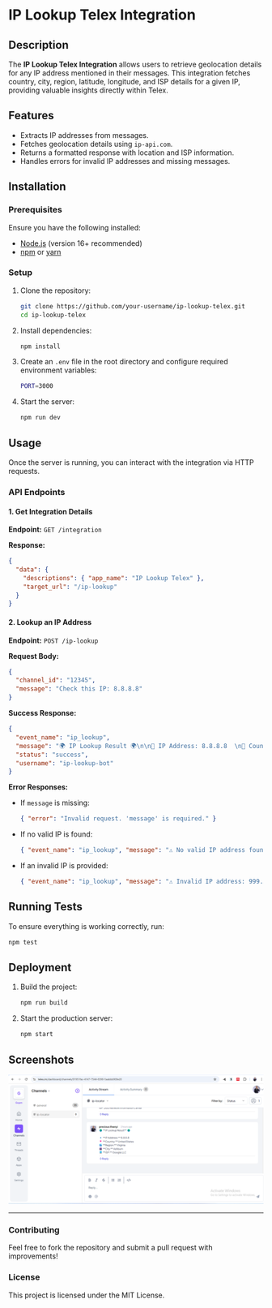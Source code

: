 # IP Lookup Telex Integration

## Description
The **IP Lookup Telex Integration** allows users to retrieve geolocation details for any IP address mentioned in their messages. This integration fetches country, city, region, latitude, longitude, and ISP details for a given IP, providing valuable insights directly within Telex.

## Features
- Extracts IP addresses from messages.
- Fetches geolocation details using `ip-api.com`.
- Returns a formatted response with location and ISP information.
- Handles errors for invalid IP addresses and missing messages.

## Installation
### Prerequisites
Ensure you have the following installed:
- [Node.js](https://nodejs.org/) (version 16+ recommended)
- [npm](https://www.npmjs.com/) or [yarn](https://yarnpkg.com/)

### Setup
1. Clone the repository:
   ```sh
   git clone https://github.com/your-username/ip-lookup-telex.git
   cd ip-lookup-telex
   ```
2. Install dependencies:
   ```sh
   npm install
   ```
3. Create an `.env` file in the root directory and configure required environment variables:
   ```sh
   PORT=3000
   ```
4. Start the server:
   ```sh
   npm run dev
   ```

## Usage
Once the server is running, you can interact with the integration via HTTP requests.

### API Endpoints
#### 1. Get Integration Details
**Endpoint:** `GET /integration`

**Response:**
```json
{
  "data": {
    "descriptions": { "app_name": "IP Lookup Telex" },
    "target_url": "/ip-lookup"
  }
}
```

#### 2. Lookup an IP Address
**Endpoint:** `POST /ip-lookup`

**Request Body:**
```json
{
  "channel_id": "12345",
  "message": "Check this IP: 8.8.8.8"
}
```

**Success Response:**
```json
{
  "event_name": "ip_lookup",
  "message": "🌍 IP Lookup Result 🌍\n\n🔹 IP Address: 8.8.8.8  \n📍 Country: United States  \n🏙️ Region: Virginia \n📍 Latitude: 39.03\n📍 Longitude: -77.5\n🌆 City: Ashburn  \n💻 ISP: Google LLC",
  "status": "success",
  "username": "ip-lookup-bot"
}
```

**Error Responses:**
- If `message` is missing:
  ```json
  { "error": "Invalid request. 'message' is required." }
  ```
- If no valid IP is found:
  ```json
  { "event_name": "ip_lookup", "message": "⚠️ No valid IP address found in the message.", "status": "error", "username": "ip-lookup-bot" }
  ```
- If an invalid IP is provided:
  ```json
  { "event_name": "ip_lookup", "message": "⚠️ Invalid IP address: 999.999.999.999", "status": "error", "username": "ip-lookup-bot" }
  ```

## Running Tests
To ensure everything is working correctly, run:
```sh
npm test
```

## Deployment
1. Build the project:
   ```sh
   npm run build
   ```
2. Start the production server:
   ```sh
   npm start
   ```

## Screenshots
![IP Lookup Telex Integration](ip-telex.png)

--- 

### Contributing
Feel free to fork the repository and submit a pull request with improvements!

### License
This project is licensed under the MIT License.

